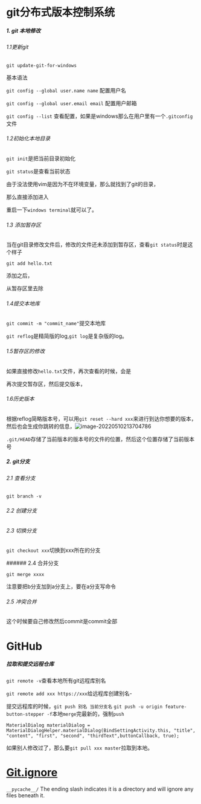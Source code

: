 # git分布式版本控制系统



##### 1. git 本地修改



###### 1.1更新git



```git update-git-for-windows```



基本语法



```git config --global user.name name```	 配置用户名



```git config --global user.email email``` 配置用户邮箱



```git config --list``` 查看配置，如果是windows那么在用户里有一个```.gitconfig```文件



###### 1.2初始化本地目录



```git init```是把当前目录初始化





```git status```是查看当前状态





由于没法使用vim是因为不在环境变量，那么就找到了git的目录，

 那么直接添加进入



重启一下`windows terminal`就可以了。



###### 1.3 添加暂存区



当在git目录修改文件后，修改的文件还未添加到暂存区，查看```git status```时是这个样子







```git add hello.txt```



添加之后，







从暂存区里去除







###### 1.4提交本地库



```git commit -m "commit_name"```提交本地库





```git reflog```是精简版的log,```git log```是复杂版的log。





###### 1.5暂存区的修改



如果直接修改```hello.txt```文件，再次查看的时候，会是



再次提交暂存区，然后提交版本，







###### 1.6历史版本



根据reflog简略版本号，可以用```git reset --hard xxx```来进行到达你想要的版本，然后也会生成你跳转的信息，![image-20220510213704786](C:\Users\92800\AppData\Roaming\Typora\typora-user-images\image-20220510213704786.png)



```.git/HEAD```存储了当前版本的版本号的文件的位置，然后这个位置存储了当前版本号





##### 2. git分支



###### 2.1 查看分支



```git branch -v```





###### 2.2 创建分支





###### 2.3 切换分支



```git checkout xxx```切换到xxx所在的分支







\###### 2.4 合并分支



```git merge xxxx```



注意要把b分支加到a分支上，要在a分支写命令



###### 2.5 冲突合并





这个时候要自己修改然后commit是commit全部



# GitHub



##### 拉取和提交远程仓库



```git remote -v```查看本地所有git远程库别名



```git remote add xxx https://xxx```给远程库创建别名-

提交远程库的时候，```git push 别名 当前分支名```
`git push -u origin feature-button-stepper -f`本地`merge`完最新的，强制`push`


```
MaterialDialog materialDialog = MaterialDialogHelper.materialDialog(BindSettingActivity.this, "title", "content", "first", "second", "thirdText",buttonCallback, true);
```



如果别人修改过了，那么要```git pull xxx master```拉取到本地。



# [Git.ignore](https://docs.github.com/cn/get-started/getting-started-with-git/ignoring-files)

`__pycache__/` The ending slash indicates it is a directory and will ignore any files beneath it.
